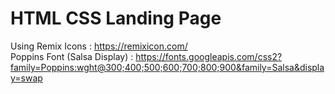 # HTML CSS Landing Page
Using Remix Icons : https://remixicon.com/ </br>
Poppins Font (Salsa Display) : https://fonts.googleapis.com/css2?family=Poppins:wght@300;400;500;600;700;800;900&family=Salsa&display=swap
